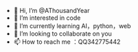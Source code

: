 - 👋 Hi, I’m @AThousandYear
- 👀 I’m interested in code
- 🌱 I’m currently learning AI，python，web
- 💞️ I’m looking to collaborate on you
- 📫 How to reach me ：QQ342775442

<!---
AThousandYear/AThousandYear is a ✨ special ✨ repository because its `README.md` (this file) appears on your GitHub profile.
You can click the Preview link to take a look at your changes.
--->
